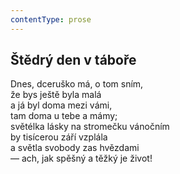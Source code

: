 ```yaml
---
contentType: prose
---
```


## Štědrý den v táboře

Dnes, dceruško má, o tom sním,  
že bys ještě byla malá  
a já byl doma mezi vámi,  
tam doma u tebe a mámy;  
světélka lásky na stromečku vánočním  
by tisícerou září vzplála  
a světla svobody zas hvězdami  
— ach, jak spěšný a těžký je život!
